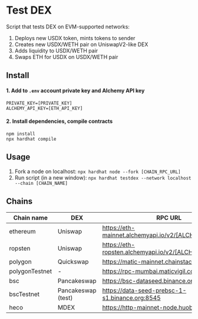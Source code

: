 # Test DEX

Script that tests DEX on EVM-supported networks:
1. Deploys new USDX token, mints tokens to sender
2. Creates new USDX/WETH pair on UniswapV2-like DEX
3. Adds liquidity to USDX/WETH pair
4. Swaps ETH for USDX on USDX/WETH pair

## Install

#### 1. Add to `.env` account private key and Alchemy API key
`PRIVATE_KEY=[PRIVATE_KEY]`  
`ALCHEMY_API_KEY=[ETH_API_KEY]`

#### 2. Install dependencies, compile contracts
`npm install`  
`npx hardhat compile`

## Usage

1. Fork a node on localhost: `npx hardhat node --fork [CHAIN_RPC_URL]`
2. Run script (in a new window): `npx hardhat testdex --network localhost --chain [CHAIN_NAME]`

## Chains

| Chain name     | DEX                | RPC URL                                                |
| -------------- | ------------------ | ------------------------------------------------------ | 
| ethereum       | Uniswap            | https://eth-mainnet.alchemyapi.io/v2/[ALCHEMY_API_KEY] |
| ropsten        | Uniswap            | https://eth-ropsten.alchemyapi.io/v2/[ALCHEMY_API_KEY] |
| polygon        | Quickswap          | https://matic-mainnet.chainstacklabs.com               |
| polygonTestnet | -                  | https://rpc-mumbai.maticvigil.com                      |
| bsc            | Pancakeswap        | https://bsc-dataseed.binance.org                       |
| bscTestnet     | Pancakeswap (test) | https://data-seed-prebsc-1-s1.binance.org:8545         |
| heco           | MDEX               | https://http-mainnet-node.huobichain.com               |
